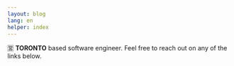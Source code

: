 ```yaml
---
layout: blog
lang: en
helper: index
---
```

<p>🈺 <strong>TORONTO</strong> based software engineer. Feel free to reach out on any of the links below.</p>
